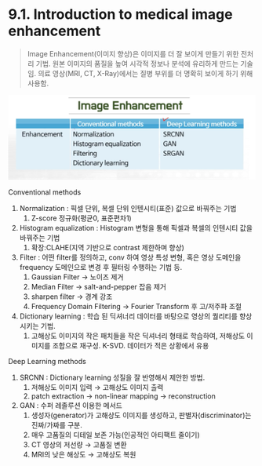 # 9.1. Introduction to medical image enhancement

> Image Enhancement(이미지 향상)은 이미지를 더 잘 보이게 만들기 위한 전처리 기법. 원본 이미지의 품질을 높여 시각적 정보나 분석에 유리하게 만드는 기술임. 의료 영상(MRI, CT, X-Ray)에서는 질병 부위를 더 명확히 보이게 하기 위해 사용함.
> 

![image.png](/assets/의료인공지능/9_1_Introduction_to_medical_image_enhancement/image.png)

Conventional methods

1. Normalization : 픽셀 단위, 복셀 단위 인텐시티(표준) 값으로 바꿔주는 기법
    1. Z-score 정규화(평균0, 표준편차1)
2. Histogram equalization : Histogram 변형을 통해 픽셀과 복셀의 인텐시티 값을 바꿔주는 기법
    1. 확장:CLAHE(지역 기반으로 contrast 제한하며 향상)
3. Filter : 어떤 filter를 정의하고, conv 하여 영상 특성 변형, 혹은 영상 도메인을 frequency 도메인으로 변경 후 필터링 수행하는 기법 등.
    1. Gaussian Filter → 노이즈 제거
    2. Median Filter → salt-and-pepper 잡음 제거
    3. sharpen filter → 경계 강조
    4. Frequency Domain Filtering → Fourier Transform 후 고/저주파 조절
4. Dictionary learning : 학습 된 딕셔너리 데이터를 바탕으로 영상의 퀄리티를 향상 시키는 기법.
    1. 고해상도 이미지의 작은 패치들을 작은 딕셔너리 형태로 학습하여, 저해상도 이미지를 조합으로 재구성. K-SVD. 데이터가 적은 상황에서 유용

Deep Learning methods

1. SRCNN : Dictionary learning 성질을 잘 반영해서 제안한 방법.
    1. 저해상도 이미지 입력 → 고해상도 이미지 출력
    2. patch extraction → non-linear mapping → reconstruction
2. GAN : 수퍼 레졸루션 이용한 메서드
    1. 생성자(generator)가 고해상도 이미지를 생성하고, 판별자(discriminator)는 진짜/가짜를 구분.
    2. 매우 고품질의 디테일 보존 가능(인공적인 아티팩트 줄이기)
    3. CT 영상의 저선량 → 고품질 변환
    4. MRI의 낮은 해상도 → 고해상도 복원